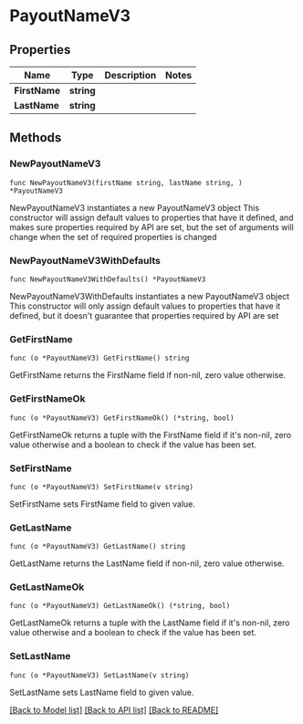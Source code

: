 # PayoutNameV3

## Properties

Name | Type | Description | Notes
------------ | ------------- | ------------- | -------------
**FirstName** | **string** |  | 
**LastName** | **string** |  | 

## Methods

### NewPayoutNameV3

`func NewPayoutNameV3(firstName string, lastName string, ) *PayoutNameV3`

NewPayoutNameV3 instantiates a new PayoutNameV3 object
This constructor will assign default values to properties that have it defined,
and makes sure properties required by API are set, but the set of arguments
will change when the set of required properties is changed

### NewPayoutNameV3WithDefaults

`func NewPayoutNameV3WithDefaults() *PayoutNameV3`

NewPayoutNameV3WithDefaults instantiates a new PayoutNameV3 object
This constructor will only assign default values to properties that have it defined,
but it doesn't guarantee that properties required by API are set

### GetFirstName

`func (o *PayoutNameV3) GetFirstName() string`

GetFirstName returns the FirstName field if non-nil, zero value otherwise.

### GetFirstNameOk

`func (o *PayoutNameV3) GetFirstNameOk() (*string, bool)`

GetFirstNameOk returns a tuple with the FirstName field if it's non-nil, zero value otherwise
and a boolean to check if the value has been set.

### SetFirstName

`func (o *PayoutNameV3) SetFirstName(v string)`

SetFirstName sets FirstName field to given value.


### GetLastName

`func (o *PayoutNameV3) GetLastName() string`

GetLastName returns the LastName field if non-nil, zero value otherwise.

### GetLastNameOk

`func (o *PayoutNameV3) GetLastNameOk() (*string, bool)`

GetLastNameOk returns a tuple with the LastName field if it's non-nil, zero value otherwise
and a boolean to check if the value has been set.

### SetLastName

`func (o *PayoutNameV3) SetLastName(v string)`

SetLastName sets LastName field to given value.



[[Back to Model list]](../README.md#documentation-for-models) [[Back to API list]](../README.md#documentation-for-api-endpoints) [[Back to README]](../README.md)


